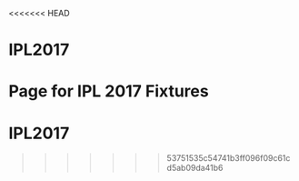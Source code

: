 <<<<<<< HEAD
# IPL2017
Page for IPL 2017 Fixtures
=======
# IPL2017
>>>>>>> 53751535c54741b3ff096f09c61cd5ab09da41b6
